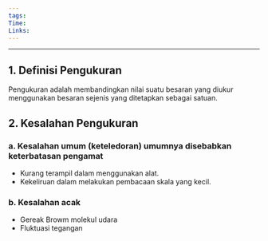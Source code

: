 ```yaml
---
tags: 
Time: 
Links:
---
```

---
## 1. Definisi Pengukuran
Pengukuran adalah membandingkan nilai suatu besaran yang diukur menggunakan besaran sejenis yang ditetapkan sebagai satuan.

## 2. Kesalahan Pengukuran
### a. Kesalahan umum (keteledoran) umumnya disebabkan keterbatasan pengamat
- Kurang terampil dalam menggunakan alat.
- Kekeliruan dalam melakukan pembacaan skala yang kecil.
### b. Kesalahan acak
- Gereak Browm molekul udara
- Fluktuasi tegangan